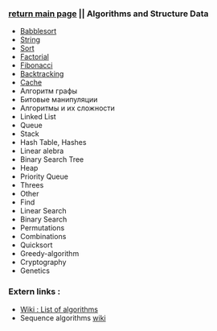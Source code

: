 ### [return main page](../README.md) || Algorithms and Structure Data
* [Babblesort](../BABBLESORT.md)
* [String](../STRING.md) 
* [Sort](../SORTING.md)
* [Factorial](../FACTORIAL.md)
* [Fibonacci](../FIBONACI.md) 
* [Backtracking](../BACKTRACK.md)
* [Cache](../CACHE.md)
* Алгоритм графы
* Битовые манипуляции
* Алгоритмы и их сложности
* Linked List
* Queue
* Stack
* Hash Table, Hashes
* Linear alebra 
* Binary Search Tree
* Heap
* Priority Queue
* Threes
* Other
* Find
* Linear Search
* Binary Search
* Permutations
* Combinations
* Quicksort
* Greedy-algorithm
* Cryptography
* Genetics

### Extern links :
* [Wiki : List of algorithms](https://en.wikipedia.org/wiki/List_of_algorithms)
* Sequence algorithms [wiki](https://en.wikipedia.org/wiki/Sequence)
